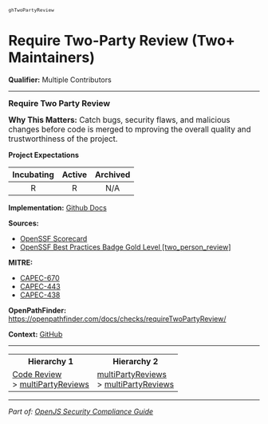 <span style="font-size:0.8em;"><code>ghTwoPartyReview</code></span>  
# Require Two-Party Review (Two+ Maintainers)

**Qualifier:** Multiple Contributors

---

<span style="font-size:1.15em;"><b>Require Two Party Review</b></span>

<span style="font-size:1.1em;"><b>Why This Matters:</b> Catch bugs, security flaws, and malicious changes before code is merged to mproving the overall quality and trustworthiness of the project.</span>

**Project Expectations**

<div align="center">

| Incubating | Active | Archived |
|:-----------:|:--------:|:----------:|
| R | R | N/A |

</div>


**Implementation:** [Github Docs](https://docs.github.com/en/repositories/configuring-branches-and-merges-in-your-repository/managing-protected-branches/about-protected-branches)



**Sources:**
- [OpenSSF Scorecard](https://github.com/ossf/scorecard/blob/main/docs/checks.md)
- [OpenSSF Best Practices Badge Gold Level [two_person_review]](https://www.bestpractices.dev/en/criteria)

**MITRE:**
- [CAPEC-670](https://capec.mitre.org/data/definitions/670.html)
- [CAPEC-443](https://capec.mitre.org/data/definitions/443.html)
- [CAPEC-438](https://capec.mitre.org/data/definitions/438.html)

**OpenPathFinder:** https://openpathfinder.com/docs/checks/requireTwoPartyReview/

**Context:** [GitHub](../context-GitHub.md)



---

<table>
<tr>
  <th align="center">Hierarchy 1</th>
  <th align="center">Hierarchy 2</th>
</tr>
<tr>
  <td>
    <a href="../Code Review">Code Review</a><br> > 
    <a href="../multiPartyReviews">multiPartyReviews</a>
  </td>
  <td>
    <a href="../multiPartyReviews">multiPartyReviews</a><br> >
    <a href="../multiPartyReviews">multiPartyReviews</a>
  </td>
</tr>
</table>

---

*Part of: [OpenJS Security Compliance Guide](../README.md)* 
